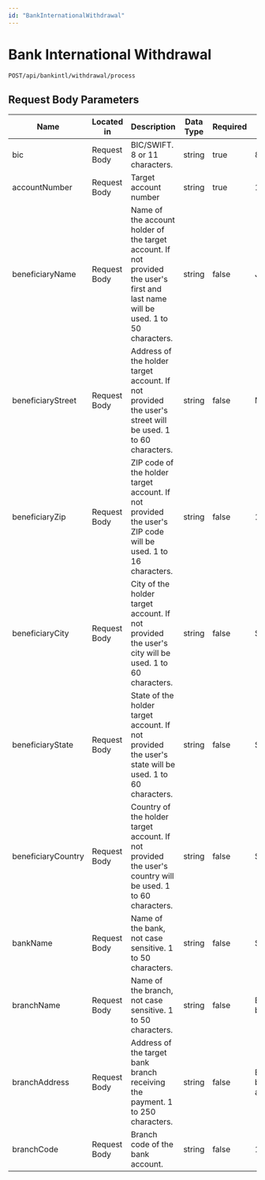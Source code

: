 ```yaml
---
id: "BankInternationalWithdrawal"
---
```


# Bank International Withdrawal

`POST/api/bankintl/withdrawal/process`

## Request Body Parameters

| Name               | Located in   | Description                                                                                                                        | Data Type | Required | Example                |
|--------------------|--------------|------------------------------------------------------------------------------------------------------------------------------------|-----------|----------|------------------------|
| bic                | Request Body | BIC/SWIFT. 8 or 11 characters.                                                                                                     | string    | true     | 86012984628            |
| accountNumber      | Request Body | Target account number                                                                                                              | string    | true     | 123456789              |
| beneficiaryName    | Request Body | Name of the account holder of the target account. If not provided the user's first and last name will be used. 1 to 50 characters. | string    | false    | Jane Doe               |
| beneficiaryStreet  | Request Body | Address of the holder target account. If not provided the user's street will be used. 1 to 60 characters.                          | string    | false    | Main street 1          |
| beneficiaryZip     | Request Body | ZIP code of the holder target account. If not provided the user's ZIP code will be used. 1 to 16 characters.                       | string    | false    | 12345                  |
| beneficiaryCity    | Request Body | City of the holder target account. If not provided the user's city will be used. 1 to 60 characters.                               | string    | false    | Stockholm              |
| beneficiaryState   | Request Body | State of the holder target account. If not provided the user's state will be used. 1 to 60 characters.                             | string    | false    | Stockholm              |
| beneficiaryCountry | Request Body | Country of the holder target account. If not provided the user's country will be used. 1 to 60 characters.                         | string    | false    | Sweden                 |
| bankName           | Request Body | Name of the bank, not case sensitive. 1 to 50 characters.                                                                          | string    | false    | Swedbank               |
| branchName         | Request Body | Name of the branch, not case sensitive. 1 to 50 characters.                                                                        | string    | false    | Example branch name    |
| branchAddress      | Request Body | Address of the target bank branch receiving the payment. 1 to 250 characters.                                                      | string    | false    | Example branch address |
| branchCode         | Request Body | Branch code of the bank account.                                                                                                   | string    | false    | 1234567                |


